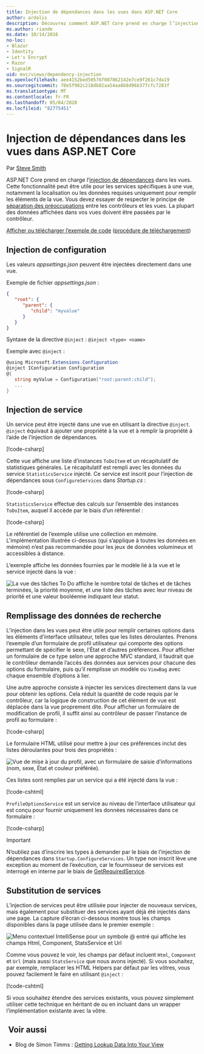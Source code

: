```yaml
---
title: Injection de dépendances dans les vues dans ASP.NET Core
author: ardalis
description: Découvrez comment ASP.NET Core prend en charge l’injection de dépendances dans les vues MVC.
ms.author: riande
ms.date: 10/14/2016
no-loc:
- Blazor
- Identity
- Let's Encrypt
- Razor
- SignalR
uid: mvc/views/dependency-injection
ms.openlocfilehash: aee4152bed50576f087862142e7ce9f261c7da19
ms.sourcegitcommit: 70e5f982c218db82aa54aa8b8d96b377cfc7283f
ms.translationtype: MT
ms.contentlocale: fr-FR
ms.lasthandoff: 05/04/2020
ms.locfileid: "82775451"
---
```

# <a name="dependency-injection-into-views-in-aspnet-core"></a>Injection de dépendances dans les vues dans ASP.NET Core

Par [Steve Smith](https://ardalis.com/)

ASP.NET Core prend en charge l’[injection de dépendances](xref:fundamentals/dependency-injection) dans les vues. Cette fonctionnalité peut être utile pour les services spécifiques à une vue, notamment la localisation ou les données requises uniquement pour remplir les éléments de la vue. Vous devez essayer de respecter le principe de [séparation des préoccupations](/dotnet/standard/modern-web-apps-azure-architecture/architectural-principles#separation-of-concerns) entre les contrôleurs et les vues. La plupart des données affichées dans vos vues doivent être passées par le contrôleur.

[Afficher ou télécharger l’exemple de code](https://github.com/dotnet/AspNetCore.Docs/tree/master/aspnetcore/mvc/views/dependency-injection/sample) ([procédure de téléchargement](xref:index#how-to-download-a-sample))

## <a name="configuration-injection"></a>Injection de configuration

Les valeurs *appsettings.json* peuvent être injectées directement dans une vue.

Exemple de fichier *appsettings.json* :

```json
{
   "root": {
      "parent": {
         "child": "myvalue"
      }
   }
}
```

Syntaxe de la directive `@inject` : `@inject <type> <name>`

Exemple avec `@inject` :

```csharp
@using Microsoft.Extensions.Configuration
@inject IConfiguration Configuration
@{
   string myValue = Configuration["root:parent:child"];
   ...
}
```

## <a name="service-injection"></a>Injection de service

Un service peut être injecté dans une vue en utilisant la directive `@inject`. `@inject` équivaut à ajouter une propriété à la vue et à remplir la propriété à l’aide de l’injection de dépendances.

[!code-csharp[](../../mvc/views/dependency-injection/sample/src/ViewInjectSample/Views/ToDo/Index.cshtml?highlight=4,5,15,16,17)]

Cette vue affiche une liste d’instances `ToDoItem` et un récapitulatif de statistiques générales. Le récapitulatif est rempli avec les données du service `StatisticsService` injecté. Ce service est inscrit pour l’injection de dépendances sous `ConfigureServices` dans *Startup.cs* :

[!code-csharp[](../../mvc/views/dependency-injection/sample/src/ViewInjectSample/Startup.cs?highlight=6,7&range=15-22)]

`StatisticsService` effectue des calculs sur l’ensemble des instances `ToDoItem`, auquel il accède par le biais d’un référentiel :

[!code-csharp[](../../mvc/views/dependency-injection/sample/src/ViewInjectSample/Model/Services/StatisticsService.cs?highlight=15,20,25)]

Le référentiel de l’exemple utilise une collection en mémoire. L’implémentation illustrée ci-dessus (qui s’applique à toutes les données en mémoire) n’est pas recommandée pour les jeux de données volumineux et accessibles à distance.

L’exemple affiche les données fournies par le modèle lié à la vue et le service injecté dans la vue :

![La vue des tâches To Do affiche le nombre total de tâches et de tâches terminées, la priorité moyenne, et une liste des tâches avec leur niveau de priorité et une valeur booléenne indiquant leur statut.](dependency-injection/_static/screenshot.png)

## <a name="populating-lookup-data"></a>Remplissage des données de recherche

L’injection dans les vues peut être utile pour remplir certaines options dans les éléments d’interface utilisateur, telles que les listes déroulantes. Prenons l’exemple d’un formulaire de profil utilisateur qui comporte des options permettant de spécifier le sexe, l’État et d’autres préférences. Pour afficher un formulaire de ce type selon une approche MVC standard, il faudrait que le contrôleur demande l’accès des données aux services pour chacune des options du formulaire, puis qu’il remplisse un modèle ou `ViewBag` avec chaque ensemble d’options à lier.

Une autre approche consiste à injecter les services directement dans la vue pour obtenir les options. Cela réduit la quantité de code requis par le contrôleur, car la logique de construction de cet élément de vue est déplacée dans la vue proprement dite. Pour afficher un formulaire de modification de profil, il suffit ainsi au contrôleur de passer l’instance de profil au formulaire :

[!code-csharp[](../../mvc/views/dependency-injection/sample/src/ViewInjectSample/Controllers/ProfileController.cs?highlight=9,19)]

Le formulaire HTML utilisé pour mettre à jour ces préférences inclut des listes déroulantes pour trois des propriétés :

![Vue de mise à jour du profil, avec un formulaire de saisie d’informations (nom, sexe, État et couleur préférée).](dependency-injection/_static/updateprofile.png)

Ces listes sont remplies par un service qui a été injecté dans la vue :

[!code-cshtml[](../../mvc/views/dependency-injection/sample/src/ViewInjectSample/Views/Profile/Index.cshtml?highlight=4,16,17,21,22,26,27)]

`ProfileOptionsService` est un service au niveau de l’interface utilisateur qui est conçu pour fournir uniquement les données nécessaires dans ce formulaire :

[!code-csharp[](../../mvc/views/dependency-injection/sample/src/ViewInjectSample/Model/Services/ProfileOptionsService.cs?highlight=7,13,24)]

> [!IMPORTANT]
> N’oubliez pas d’inscrire les types à demander par le biais de l’injection de dépendances dans `Startup.ConfigureServices`. Un type non inscrit lève une exception au moment de l’exécution, car le fournisseur de services est interrogé en interne par le biais de [GetRequiredService](/dotnet/api/microsoft.extensions.dependencyinjection.serviceproviderserviceextensions.getrequiredservice).

## <a name="overriding-services"></a>Substitution de services

L’injection de services peut être utilisée pour injecter de nouveaux services, mais également pour substituer des services ayant déjà été injectés dans une page. La capture d’écran ci-dessous montre tous les champs disponibles dans la page utilisée dans le premier exemple :

![Menu contextuel IntelliSense pour un symbole @ entré qui affiche les champs Html, Component, StatsService et Url](dependency-injection/_static/razor-fields.png)

Comme vous pouvez le voir, les champs par défaut incluent `Html`, `Component` et `Url` (mais aussi `StatsService` que nous avons injecté). Si vous souhaitez, par exemple, remplacer les HTML Helpers par défaut par les vôtres, vous pouvez facilement le faire en utilisant `@inject` :

[!code-cshtml[](../../mvc/views/dependency-injection/sample/src/ViewInjectSample/Views/Helper/Index.cshtml?highlight=3,11)]

Si vous souhaitez étendre des services existants, vous pouvez simplement utiliser cette technique en héritant de ou en incluant dans un wrapper l’implémentation existante avec la vôtre.

## <a name="see-also"></a> Voir aussi

* Blog de Simon Timms : [Getting Lookup Data Into Your View](https://blog.simontimms.com/2015/06/09/getting-lookup-data-into-you-view/)
